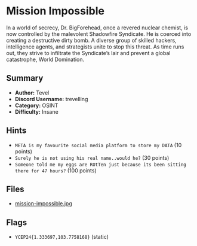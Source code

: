# Mission Impossible

In a world of secrecy, Dr. BigForehead, once a revered nuclear chemist, is now controlled by the malevolent Shadowfire Syndicate. He is coerced into creating a destructive dirty bomb. A diverse group of skilled hackers, intelligence agents, and strategists unite to stop this threat. As time runs out, they strive to infiltrate the Syndicate’s lair and prevent a global catastrophe, World Domination.

## Summary

- **Author:** Tevel
- **Discord Username:** trevelling 
- **Category:** OSINT
- **Difficulty:** Insane

## Hints

- `META is my favourite social media platform to store my DATA` (10 points)
- `Surely he is not using his real name..would he?` (30 points)
- `Someone told me my eggs are ROtTen just because its been sitting there for 47 hours?` (100 points)

## Files

- [mission-impossible.jpg](dist/mission-impossible.jpg)

## Flags

- `YCEP24{1.333697,103.7758168}` (static)